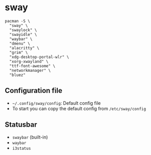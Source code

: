 # sway

```shell
pacman -S \
  "sway" \
  "swaylock" \
  "swayidle" \
  "waybar" \
  "dmenu" \
  "alacritty" \
  "grim" \
  "xdg-desktop-portal-wlr" \
  "xorg-xwayland" \
  "ttf-font-awesome" \
  "networkmanager" \
  "bluez"
```

## Configuration file

- `~/.config/sway/config`: Default config file
- To start you can copy the default config from `/etc/sway/config`

## Statusbar

- `swaybar` (built-in)
- `waybar`
- `i3status`
